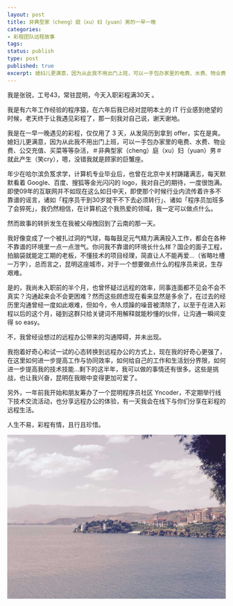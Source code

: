 ```yaml
---
layout: post
title: 非典型家（cheng）庭（xu）妇（yuan）男的一早一晚
categories:
- 彩程团队远程故事
tags:
status: publish
type: post
published: true
excerpt: 媳妇儿更满意，因为从此我不用出门上班，可以一手包办家里的电费、水费、物业费、公交充值、买菜等等杂活，＃非典型家（cheng）庭（xu）妇（yuan）男＃就此产生（笑cry），嗯，没错我就是顾家的巨蟹座。
---
```

<!--more-->

我是张锐，工号43，常驻昆明，今天入职彩程满30天 。

我是有六年工作经验的程序猿，在六年后我已经对昆明本土的 IT 行业感到绝望的时候，老天终于让我遇见彩程了，那一刻我对自己说，谢天谢地。

我是在一早一晚遇见的彩程，仅仅用了 3 天，从发简历到拿到 offer，实在是爽。媳妇儿更满意，因为从此我不用出门上班，可以一手包办家里的电费、水费、物业费、公交充值、买菜等等杂活，＃非典型家（cheng）庭（xu）妇（yuan）男＃就此产生（笑cry），嗯，没错我就是顾家的巨蟹座。

年少在哈尔滨负笈求学，计算机专业毕业后，也曾在北京中关村踌躇满志，每天默默看着 Google、百度、搜狐等金光闪闪的 logo，我对自己的期待，一度很饱满。即使09年的互联网并不如现在这么如日中天，即使那个时候行业内流传着许多不靠谱的谣言，诸如「程序员干到30岁就干不下去必须转行」、诸如「程序员加班多了会猝死」，我仍然相信，在计算机这个我热爱的领域，我一定可以做点什么。

然而故事的转折发生在我被父母拽回到了云南的那一天。

我好像变成了一个被扎过洞的气球，每每鼓足元气精力满满投入工作，都会在各种不靠谱的环境里一点一点泄气。你问我不靠谱的环境长什么样？国企的面子工程，拍脑袋就能定工期的老板，不懂技术的项目经理，简直让人不能再爱…（省略吐槽一万字），总而言之，昆明这座城市，对于一个想要做点什么的程序员来说，生存艰难。

是的，我尚未入职前的半个月，也曾怀疑过远程的效率，同事连面都不见会不会不真实？沟通起来会不会更困难？然而这些顾虑现在看来显然是多余了，在过去的经历里沟通曾经一度如此艰难，但如今，令人烦躁的噪音被清除了，以至于在进入彩程以后的这个月，碰到这群只给关键词不用解释就能秒懂的伙伴，让沟通一瞬间变得 so easy。

不，我曾经设想过的远程办公带来的沟通障碍，并未出现。

我抱着好奇心和试一试的心态转换到远程办公的方式上，现在我的好奇心更强了，在这里如何进一步提高工作与协同效率，如何给自己的工作和生活划分界限，如何进一步提高我的技术技能…剩下的这半年，我可以做的事情还有很多。这些是挑战，也让我兴奋，昆明在我眼中变得更加可爱了。

另外，一年前我开始和朋友筹办了一个昆明程序员社区 Yncoder，不定期举行线下技术交流活动，也分享远程办公的体验，有一天我会在线下与你们分享在彩程的远程生活。

人生不易，彩程有情，且行且珍惜。

![chengjiang](/assets/images/blog/2015-08-08-house-husbands-daily/chengjiang.jpg)